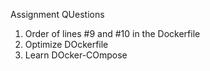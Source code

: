 Assignment QUestions

1) Order of lines #9 and #10 in the Dockerfile
2) Optimize DOckerfile
3) Learn DOcker-COmpose